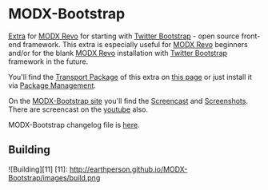 MODX-Bootstrap
==============

[Extra][1] for [MODX Revo][2] for starting with [Twitter Bootstrap][3] - open source front-end framework. This extra is especially useful for [MODX Revo][2] beginners and/or for the blank [MODX Revo][2] installation with [Twitter Bootstrap][3] framework in the future.

You'll find the [Transport Package][4] of this extra on [this page][1] or just install it via [Package Management][5].

On the [MODX-Bootstrap site][7] you'll find the [Screencast][8] and [Screenshots][10]. There are screencast on the [youtube][9] also.

MODX-Bootstrap changelog file is [here][6].

[1]: http://modx.com/extras/package/bootstrap
[2]: http://modx.com/software/open-source-cms/modx-revolution/
[3]: http://getbootstrap.com/
[4]: http://rtfm.modx.com/revolution/2.x/developing-in-modx/advanced-development/package-management/transport-packages
[5]: http://rtfm.modx.com/revolution/2.x/developing-in-modx/advanced-development/package-management
[6]: https://github.com/earthperson/MODX-Bootstrap/blob/develop/core/components/bootstrap/docs/changelog.txt
[7]: http://earthperson.github.io/MODX-Bootstrap/
[8]: http://earthperson.github.io/MODX-Bootstrap/#screencast
[9]: http://youtu.be/_ti8B-tohbc
[10]: http://earthperson.github.io/MODX-Bootstrap/#screenshots

## Building
![Building][11]
[11]: http://earthperson.github.io/MODX-Bootstrap/images/build.png
